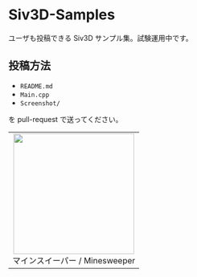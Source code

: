 # Siv3D-Samples
ユーザも投稿できる Siv3D サンプル集。試験運用中です。

## 投稿方法

- `README.md`
- `Main.cpp`
- `Screenshot/`

を pull-request で送ってください。

|    |
|:--:|
|<a href="Samples/Minesweeper/README.md"><img src="https://raw.githubusercontent.com/Siv3D/Siv3D-Samples/main/Samples/Minesweeper/screenshot/3.png" width="240px"></a><br>マインスイーパー / Minesweeper |
